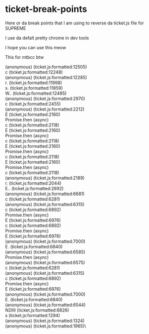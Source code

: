 # ticket-break-points
Here or da break points that I am using to reverse da ticket.js file for SUPREME

I use da defalt pretty chrome in dev tools

I hope you can use this meow

This for mtbcc btw

(anonymous) (ticket.js:formatted:12505) \
c (ticket.js:formatted:12248) \
(anonymous) (ticket.js:formatted:12285) \
r.<computed> (ticket.js:formatted:11998) \
s.<computed> (ticket.js:formatted:11859) \
W.<computed>.<computed> (ticket.js:formatted:12485) \
(anonymous) (ticket.js:formatted:2970)\
c (ticket.js:formatted:2455)\
(anonymous) (ticket.js:formatted:2212)\
E (ticket.js:formatted:2160)\
Promise.then (async)\
c (ticket.js:formatted:2118)\
E (ticket.js:formatted:2160)\
Promise.then (async)\
c (ticket.js:formatted:2118)\
E (ticket.js:formatted:2160)\
Promise.then (async)\
c (ticket.js:formatted:2118)\
E (ticket.js:formatted:2160)\
Promise.then (async)\
c (ticket.js:formatted:2118)\
(anonymous) (ticket.js:formatted:2189)\
r.<computed> (ticket.js:formatted:2044)\
E.<computed>.<computed> (ticket.js:formatted:2692)\
(anonymous) (ticket.js:formatted:6681)\
c (ticket.js:formatted:6281)\
(anonymous) (ticket.js:formatted:6315)\
c (ticket.js:formatted:6892)\
Promise.then (async)\
E (ticket.js:formatted:6976)\
c (ticket.js:formatted:6892)\
Promise.then (async)\
E (ticket.js:formatted:6976)\
(anonymous) (ticket.js:formatted:7000)\
E.<computed> (ticket.js:formatted:6840)\
(anonymous) (ticket.js:formatted:6585)\
Promise.then (async)\
(anonymous) (ticket.js:formatted:6575)\
c (ticket.js:formatted:6281)\
(anonymous) (ticket.js:formatted:6315)\
c (ticket.js:formatted:6892)\
Promise.then (async)\
E (ticket.js:formatted:6976)\
(anonymous) (ticket.js:formatted:7000)\
E.<computed> (ticket.js:formatted:6840)\
(anonymous) (ticket.js:formatted:6544)\
N2IIII (ticket.js:formatted:6826)\
s (ticket.js:formatted:1294)\
(anonymous) (ticket.js:formatted:1324)\
(anonymous) (ticket.js:formatted:1965)\
